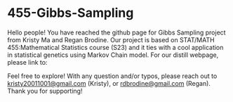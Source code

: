# 455-Gibbs-Sampling

Hello people! You have reached the github page for Gibbs Sampling project from Kristy Ma and Regan Brodine. Our project is based on STAT/MATH 455:Mathematical Statistics course (S23) and it ties with a cool application in statistical genetics using Markov Chain model. For our distill webpage, please link to: 

Feel free to explore! With any question and/or typos, please reach out to kristy20011001@gmail.com (Kristy), or rdbrodine@gmail.com (Regan). Thank you for supporting!
